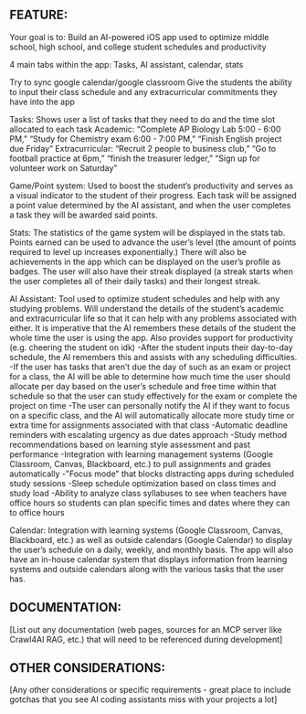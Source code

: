 ## FEATURE:

Your goal is to: Build an AI-powered iOS app used to optimize middle school, high school, and college student schedules and productivity 

4 main tabs within the app: Tasks, AI assistant, calendar, stats 

Try to sync google calendar/google classroom
Give the students the ability to input their class schedule and any extracurricular commitments they have into the app 


Tasks: Shows user a list of tasks that they need to do and the time slot allocated to each task
Academic: “Complete AP Biology Lab 5:00 - 6:00 PM,” “Study for Chemistry exam 6:00 - 7:00 PM,” “Finish English project due Friday” 
Extracurricular: “Recruit 2 people to business club,” “Go to football practice at 6pm,” “finish the treasurer ledger,” “Sign up for volunteer work on Saturday”   

Game/Point system: Used to boost the student’s productivity and serves as a visual indicator to the student of their progress. Each task will be assigned a point value determined by the AI assistant, and when the user completes a task they will be awarded said points. 

Stats: The statistics of the game system will be displayed in the stats tab. Points earned can be used to advance the user’s level (the amount of points required to level up increases exponentially.) There will also be achievements in the app which can be displayed on the user’s profile as badges. The user will also have their streak displayed (a streak starts when the user completes all of their daily tasks) and their longest streak. 


AI Assistant: Tool used to optimize student schedules and help with any studying problems. Will understand the details of the student’s academic and extracurricular life so that it can help with any problems associated with either. It is imperative that the AI remembers these details of the student the whole time the user is using the app. Also provides support for productivity (e.g. cheering the student on idk)
    -After the student inputs their day-to-day schedule, the AI remembers this and assists with any scheduling difficulties. 
    -If the user has tasks that aren’t due the day of such as an exam or project for a class, the AI will be able to determine how much time the user should allocate per day based on the user’s schedule and free time within that schedule so that the user can study effectively for the exam or complete the project on time 
    -The user can personally notify the AI if they want to focus on a specific class, and the AI will automatically allocate more study time or extra time for assignments associated with that class
    -Automatic deadline reminders with escalating urgency as due dates approach
    -Study method recommendations based on learning style assessment and past performance
    -Integration with learning management systems (Google Classroom, Canvas, Blackboard, etc.) to pull assignments and grades automatically
    -"Focus mode" that blocks distracting apps during scheduled study sessions
    -Sleep schedule optimization based on class times and study load
    -Ability to analyze class syllabuses to see when teachers have office hours so students can plan specific times and dates where they can to       office hours


Calendar: Integration with learning systems (Google Classroom, Canvas, Blackboard, etc.) as well as outside calendars (Google Calendar) to display the user’s schedule on a daily, weekly, and monthly basis. 
The app will also have an in-house calendar system that displays information from learning systems and outside calendars along with the various tasks that the user has. 


## DOCUMENTATION:

[List out any documentation (web pages, sources for an MCP server like Crawl4AI RAG, etc.) that will need to be referenced during development]

## OTHER CONSIDERATIONS:

[Any other considerations or specific requirements - great place to include gotchas that you see AI coding assistants miss with your projects a lot]
